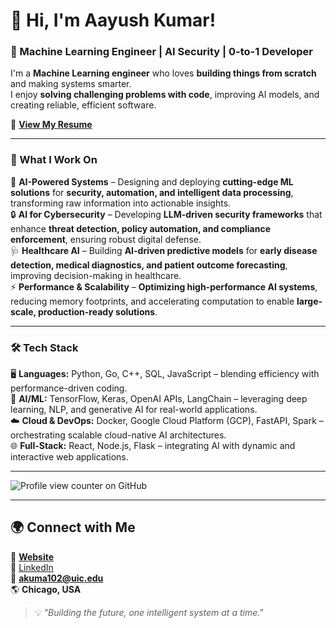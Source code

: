 
<!--
**aayushakumar/aayushakumar** is a ✨ _special_ ✨ repository because its `README.md` (this file) appears on your GitHub profile.

Here are some ideas to get you started:

- 🔭 I’m currently working on ...
- 🌱 I’m currently learning ...
- 👯 I’m looking to collaborate on ...
- 🤔 I’m looking for help with ...
- 💬 Ask me about ...
- 📫 How to reach me: ...
- 😄 Pronouns: ...
- ⚡ Fun fact: ...
-->


# 👋 Hi, I'm Aayush Kumar!

### 🚀 Machine Learning Engineer | AI Security | 0-to-1 Developer  

I'm a **Machine Learning engineer** who loves **building things from scratch** and making systems smarter.  
I enjoy **solving challenging problems with code**, improving AI models, and creating reliable, efficient software.  

📄 **[View My Resume](https://drive.google.com/file/d/1-5fqyj_N82BS0BR4dbd03yo69LdAkrvj/view?usp=sharing)**  

---

### 🔬 What I Work On  
🚀 **AI-Powered Systems** – Designing and deploying **cutting-edge ML solutions** for **security, automation, and intelligent data processing**, transforming raw information into actionable insights.  
🔒 **AI for Cybersecurity** – Developing **LLM-driven security frameworks** that enhance **threat detection, policy automation, and compliance enforcement**, ensuring robust digital defense.  
🩺 **Healthcare AI** – Building **AI-driven predictive models** for **early disease detection, medical diagnostics, and patient outcome forecasting**, improving decision-making in healthcare.  
⚡ **Performance & Scalability** – **Optimizing high-performance AI systems**, reducing memory footprints, and accelerating computation to enable **large-scale, production-ready solutions**.  

---

### 🛠️ Tech Stack  
🖥️ **Languages:** Python, Go, C++, SQL, JavaScript – blending efficiency with performance-driven coding.  
🧠 **AI/ML:** TensorFlow, Keras, OpenAI APIs, LangChain – leveraging deep learning, NLP, and generative AI for real-world applications.  
☁️ **Cloud & DevOps:** Docker, Google Cloud Platform (GCP), FastAPI, Spark – orchestrating scalable cloud-native AI architectures.  
🌐 **Full-Stack:** React, Node.js, Flask – integrating AI with dynamic and interactive web applications.  

---

 ![Profile view counter on GitHub](https://komarev.com/ghpvc/?username=aayushakumar)

---
<!--

## 📚 Featured Projects  
🔹 **[Predicting Lung Function Decline](#)** – ML models for early disease detection in IPF patients.  
🔹 **[AI-Powered Network Security](#)** – Patented LLM-based classification and compliance solutions.  

---
-->

## 🌍 Connect with Me  
🔗 **[Website](https://aayush-kumar.netlify.app/)**  
💼 [LinkedIn](https://www.linkedin.com/in/aayushakumars/)  
📧 **akuma102@uic.edu**  
🌎 **Chicago, USA**  

> 💡 *"Building the future, one intelligent system at a time."*  
